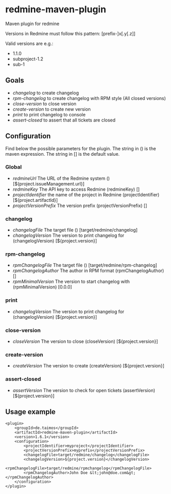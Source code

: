 # redmine-maven-plugin

Maven plugin for redmine

Versions in Redmine must follow this pattern: [prefix-]x[.y[.z]]

Valid versions are e.g.:

* 1.1.0
* subproject-1.2
* sub-1


## Goals

* _changelog_ to create changelog
* _rpm-changelog_ to create changelog with RPM style (All closed versions)
* _close-version_ to close version
* _create-version_ to create new version
* _print_ to print changelog to console
* _assert-closed_ to assert that all tickets are closed

## Configuration

Find below the possible parameters for the plugin. The string in () is the maven expression. The string in [] is the default value. 

### Global

* _redmineUrl_ The URL of the Redmine system () [${project.issueManagement.url}] 
* _redmineKey_ The API key to access Redmine (redmineKey) []
* _projectIdentifier_ the name of the project in Redmine (projectIdentifier) [${project.artifactId}]
* _projectVersionPrefix_ The version prefix (projectVersionPrefix) []

### changelog

* _changelogFile_ The target file () [target/redmine/changelog]
* _changelogVersion_ The version to print changelog for (changelogVersion) [${project.version}]

### rpm-changelog

* _rpmChangelogFile_ The target file () [target/redmine/rpm-changelog]
* _rpmChangelogAuthor_ The author in RPM format (rpmChangelogAuthor) []
* _rpmMinimalVersion_ The version to start changelog with (rpmMinimalVersion) [0.0.0]

### print

* _changelogVersion_ The version to print changelog for (changelogVersion) [${project.version}]

### close-version
* _closeVersion_ The version to close (closeVersion) [${project.version}]

### create-version
* _createVersion_ The version to create (createVersion) [${project.version}]

### assert-closed
* _assertVersion_ The version to check for open tickets (assertVersion) [${project.version}]

## Usage example

	<plugin>
		<groupId>de.taimos</groupId>
		<artifactId>redmine-maven-plugin</artifactId>
		<version>1.6.1</version>
		<configuration>
			<projectIdentifier>myproject</projectIdentifier>
			<projectVersionPrefix>myprefix</projectVersionPrefix>
			<changelogFile>target/redmine/changelog</changelogFile>
			<changelogVersion>${project.version}</changelogVersion>
			<rpmChangelogFile>target/redmine/rpmchangelog</rpmChangelogFile>
			<rpmChangelogAuthor>John Doe &lt;john@doe.com&gt;</rpmChangelogAuthor>
		</configuration>
	</plugin>

